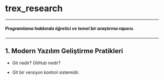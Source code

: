 # trex_research
***
##### *Programlama hakkında öğretici ve temel bir araştırma raporu.*
***

## 1. Modern Yazılım Geliştirme Pratikleri

* Git nedir? GitHub nedir?

* Git bir versiyon kontrol sistemidir. 


